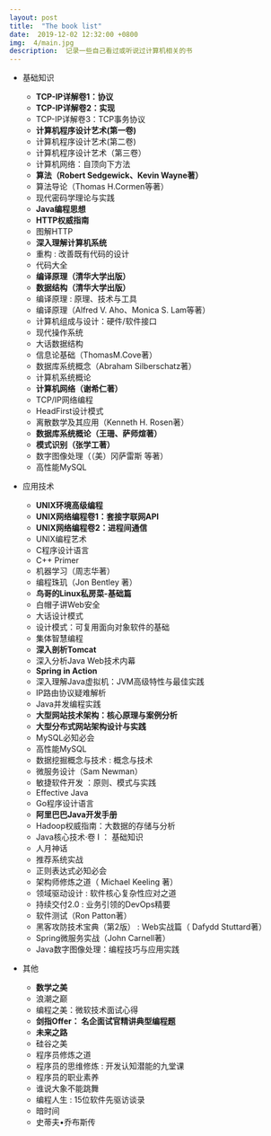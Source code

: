 ```yaml
---
layout: post
title:  "The book list"
date:  2019-12-02 12:32:00 +0800
img:  4/main.jpg
description:  记录一些自己看过或听说过计算机相关的书
---
```


+ 基础知识
  + **TCP-IP详解卷1：协议**
  + **TCP-IP详解卷2：实现**
  + TCP-IP详解卷3：TCP事务协议
  + **计算机程序设计艺术(第一卷)**
  + 计算机程序设计艺术(第二卷)
  + 计算机程序设计艺术（第三卷）
  + 计算机网络：自顶向下方法
  + **算法（Robert Sedgewick、Kevin Wayne著）**
  + 算法导论（Thomas H.Cormen等著）
  + 现代密码学理论与实践
  + **Java编程思想**
  + **HTTP权威指南**
  + 图解HTTP
  + **深入理解计算机系统**
  + 重构 : 改善既有代码的设计
  + 代码大全
  + **编译原理（清华大学出版）**
  + **数据结构（清华大学出版）**
  + 编译原理 : 原理、技术与工具
  + 编译原理（Alfred V. Aho、Monica S. Lam等著）
  + 计算机组成与设计：硬件/软件接口
  + 现代操作系统
  + 大话数据结构
  + 信息论基础（ThomasM.Cove著）
  + 数据库系统概念（Abraham Silberschatz著）
  + 计算机系统概论
  + **计算机网络（谢希仁著）**
  + TCP/IP网络编程
  + HeadFirst设计模式
  + 离散数学及其应用（Kenneth H. Rosen著）
  + **数据库系统概论（王珊、萨师煊著）**
  + **模式识别（张学工著）**
  + 数字图像处理（（美）冈萨雷斯 等著）
  + 高性能MySQL
  
+ 应用技术
  + **UNIX环境高级编程**
  + **UNIX网络编程卷1：套接字联网API**
  + **UNIX网络编程卷2：进程间通信**
  + UNIX编程艺术
  + C程序设计语言
  + C++ Primer
  + 机器学习（周志华著）
  + 编程珠玑（Jon Bentley 著）
  + **鸟哥的Linux私房菜-基础篇**
  + 白帽子讲Web安全
  + 大话设计模式
  + 设计模式：可复用面向对象软件的基础
  + 集体智慧编程
  + **深入剖析Tomcat**
  + 深入分析Java  Web技术内幕
  + **Spring in Action**
  + 深入理解Java虚拟机：JVM高级特性与最佳实践
  + IP路由协议疑难解析
  + Java并发编程实践
  + **大型网站技术架构：核心原理与案例分析**
  + **大型分布式网站架构设计与实践**
  + MySQL必知必会
  + 高性能MySQL
  + 数据挖掘概念与技术 : 概念与技术
  + 微服务设计（Sam Newman）
  + 敏捷软件开发 ：原则、模式与实践
  + Effective Java
  + Go程序设计语言
  + **阿里巴巴Java开发手册**
  + Hadoop权威指南：大数据的存储与分析
  + Java核心技术·卷 I ： 基础知识
  + 人月神话
  + 推荐系统实战
  + 正则表达式必知必会
  + 架构师修炼之道（ Michael Keeling 著）
  + 领域驱动设计 : 软件核心复杂性应对之道
  + 持续交付2.0 : 业务引领的DevOps精要
  + 软件测试（Ron Patton著）
  + 黑客攻防技术宝典（第2版） : Web实战篇（ Dafydd Stuttard著）
  + Spring微服务实战（John Carnell著）
  + Java数字图像处理：编程技巧与应用实践
+ 其他
  + **数学之美**
  + 浪潮之巅
  + 编程之美：微软技术面试心得
  + **剑指Offer： 名企面试官精讲典型编程题**
  + **未来之路**
  + 硅谷之美
  + 程序员修炼之道
  + 程序员的思维修炼 : 开发认知潜能的九堂课
  + 程序员的职业素养
  + 谁说大象不能跳舞
  + 编程人生 : 15位软件先驱访谈录
  + 暗时间
  + 史蒂夫•乔布斯传



